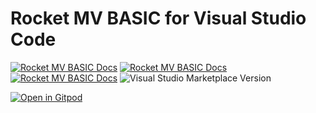 # Rocket MV BASIC for Visual Studio Code

[![Rocket MV BASIC Docs](https://img.shields.io/badge/Rocket%20MV%20BASIC-Marketplace-brightgreen?style=flat-square)](https://marketplace.visualstudio.com/items?itemName=RocketSoftware.rocket-mvbasic)
[![Rocket MV BASIC Docs](https://img.shields.io/badge/Rocket%20MV%20BASIC-Docs-brightgreen?style=flat-square)](https://rocketsoftware.github.io/rocket-mvbasic/)
[![Rocket MV BASIC Docs](https://img.shields.io/badge/Rocket%20MV%20BASIC-Forum-brightgreen?style=flat-square)](https://community.rocketsoftware.com/forums/multivalue?CommunityKey=521bce2e-71d5-4d32-b560-dfa95e950eb5)
![Visual Studio Marketplace Version](https://img.shields.io/visual-studio-marketplace/v/rocketsoftware.rocket-mvbasic?style=flat-square)


[![Open in Gitpod](https://camo.githubusercontent.com/76e60919474807718793857d8eb615e7a50b18b04050577e5a35c19421f260a3/68747470733a2f2f676974706f642e696f2f627574746f6e2f6f70656e2d696e2d676974706f642e737667)](https://gitpod.io/#https://github.com/gitpod-io/gitpod)
